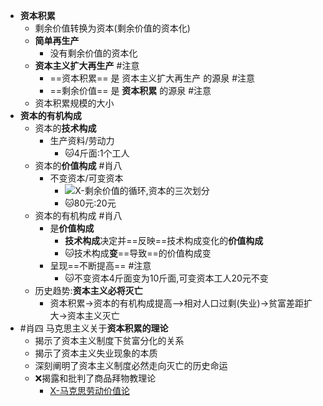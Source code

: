 - **资本积累**
	- 剩余价值转换为资本(剩余价值的资本化)
	- **简单再生产**
		- 没有剩余价值的资本化
	- **资本主义扩大再生产** #注意
		- ==资本积累== 是 资本主义扩大再生产 的源泉 #注意
		- ==剩余价值== 是 **资本积累** 的源泉 #注意
	- 资本积累规模的大小
- **资本的有机构成**
	- 资本的**技术构成**
		- 生产资料/劳动力
			- 🐱4斤面:1个工人
	- 资本的**价值构成** #肖八
		- 不变资本/可变资本
			- ![X-剩余价值的循环,资本的三次划分](考研/政治/马原/X-剩余价值的循环,资本的三次划分.md#^8liair)
			- 🐱80元:20元
	- 资本的有机构成 #肖八
		- 是**价值构成** 
			- **技术构成**决定并==反映==技术构成变化的**价值构成**
			- 🐱技术构成**变**==导致==的价值构成变
		- 呈现==不断提高== #注意 
			- 🐱不变资本4斤面变为10斤面,可变资本工人20元不变
	- 历史趋势:**资本主义必将灭亡** 
		- 资本积累->资本的有机构成提高-->相对人口过剩(失业)->贫富差距扩大->资本主义灭亡
- #肖四 马克思主义关于**资本积累的理论**
	- 揭示了资本主义制度下贫富分化的关系
	- 揭示了资本主义失业现象的本质
	- 深刻阐明了资本主义制度必然走向灭亡的历史命运
	- ❌揭露和批判了商品拜物教理论
		- [X-马克思劳动价值论](X-马克思劳动价值论.md)